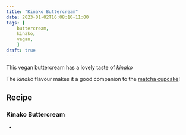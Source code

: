 ```yaml
---
title: "Kinako Buttercream"
date: 2023-01-02T16:08:10+11:00
tags: [
    buttercream,
    kinako,
    vegan,
    ]
draft: true
---
```


This vegan buttercream has a lovely taste of _kinako_

<!--more-->

The _kinako_ flavour makes it a good companion to the [matcha cupcake](../matcha-cupcakes)!

## Recipe

### Kinako Buttercream

* 